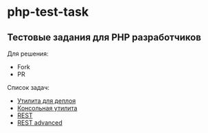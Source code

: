 # php-test-task


## Тестовые задания для PHP разработчиков

Для решения:
  - Fork
  - PR
  
Список задач:
 - [Утилита для деплоя](https://github.com/CawaKharkov/php-test-task/tree/master/deploy)
 - [Консольная утилита](https://github.com/CawaKharkov/php-test-task/tree/master/console)
 - [REST](https://github.com/CawaKharkov/php-test-task/tree/master/rest)
 - [REST advanced](https://github.com/CawaKharkov/php-test-task/tree/master/rest-advanced) 
